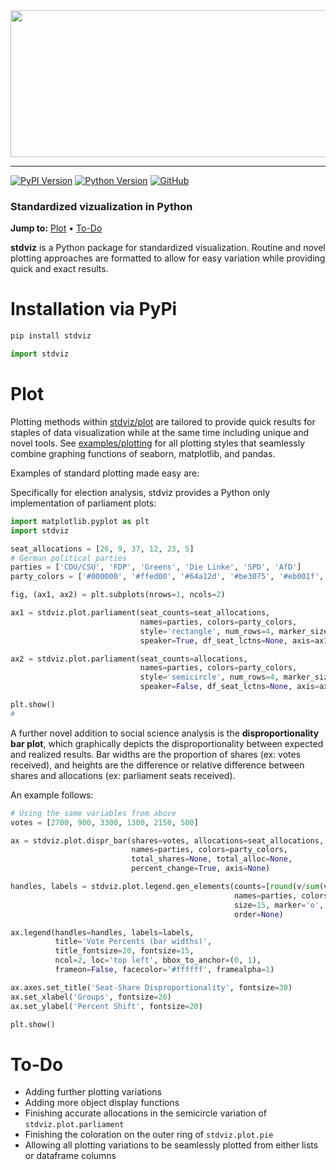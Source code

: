 <div align="center">
  <a href="https://github.com/andrewtavis/stdviz"><img src="https://raw.githubusercontent.com/andrewtavis/stdviz/master/resources/stdviz_logo_transparent.png" width="552" height="235"></a>
</div>

--------------------------------------

[![PyPI Version](https://badge.fury.io/py/stdviz.svg)](https://pypi.org/project/stdviz/)
[![Python Version](https://img.shields.io/badge/python-3.5%20%7C%203.6%20%7C%203.7-blue.svg)](https://pypi.org/project/stdviz/)
[![GitHub](https://img.shields.io/github/license/andrewtavis/stdviz.svg)](https://github.com/andrewtavis/stdviz/blob/master/LICENSE)

### Standardized vizualization in Python

**Jump to:** [Plot](#plot) • [To-Do](#to-do)

**stdviz** is a Python package for standardized visualization. Routine and novel plotting approaches are formatted to allow for easy variation while providing quick and exact results.

# Installation via PyPi
```bash
pip install stdviz
```

```python
import stdviz
```

# Plot

Plotting methods within [stdviz/plot](https://github.com/andrewtavis/stdviz/tree/main/stdviz/plot) are tailored to provide quick results for staples of data visualization while at the same time including unique and novel tools. See [examples/plotting](https://github.com/andrewtavis/stdviz/blob/main/examples/plotting.ipynb) for all plotting styles that seamlessly combine graphing functions of seaborn, matplotlib, and pandas.

Examples of standard plotting made easy are:



Specifically for election analysis, stdviz provides a Python only implementation of parliament plots:

```python
import matplotlib.pyplot as plt
import stdviz

seat_allocations = [26, 9, 37, 12, 23, 5]
# German political parties
parties = ['CDU/CSU', 'FDP', 'Greens', 'Die Linke', 'SPD', 'AfD']
party_colors = ['#000000', '#ffed00', '#64a12d', '#be3075', '#eb001f', '#009ee0']
```

```python
fig, (ax1, ax2) = plt.subplots(nrows=1, ncols=2)

ax1 = stdviz.plot.parliament(seat_counts=seat_allocations, 
                             names=parties, colors=party_colors, 
                             style='rectangle', num_rows=4, marker_size=300, 
                             speaker=True, df_seat_lctns=None, axis=ax1)

ax2 = stdviz.plot.parliament(seat_counts=allocations, 
                             names=parties, colors=party_colors, 
                             style='semicircle', num_rows=4, marker_size=175, 
                             speaker=False, df_seat_lctns=None, axis=ax2)

plt.show()
#
```

A further novel addition to social science analysis is the **disproportionality bar plot**, which graphically depicts the disproportionality between expected and realized results. Bar widths are the proportion of shares (ex: votes received), and heights are the difference or relative difference between shares and allocations (ex: parliament seats received). 

An example follows:

```python
# Using the same variables from above
votes = [2700, 900, 3300, 1300, 2150, 500]

ax = stdviz.plot.dispr_bar(shares=votes, allocations=seat_allocations,
                           names=parties, colors=party_colors, 
                           total_shares=None, total_alloc=None,
                           percent_change=True, axis=None)

handles, labels = stdviz.plot.legend.gen_elements(counts=[round(v/sum(votes), 4) for v in votes], 
                                                  names=parties, colors=party_colors, 
                                                  size=15, marker='o', padding_indexes=None,
                                                  order=None)

ax.legend(handles=handles, labels=labels,
          title='Vote Percents (bar widths)', 
          title_fontsize=20, fontsize=15, 
          ncol=2, loc='top left', bbox_to_anchor=(0, 1), 
          frameon=False, facecolor='#ffffff', framealpha=1)

ax.axes.set_title('Seat-Share Disproportionality', fontsize=30)
ax.set_xlabel('Groups', fontsize=20)
ax.set_ylabel('Percent Shift', fontsize=20)

plt.show()
```

# To-Do

- Adding further plotting variations
- Adding more object display functions
- Finishing accurate allocations in the semicircle variation of `stdviz.plot.parliament`
- Finishing the coloration on the outer ring of `stdviz.plot.pie`
- Allowing all plotting variations to be seamlessly plotted from either lists or dataframe columns